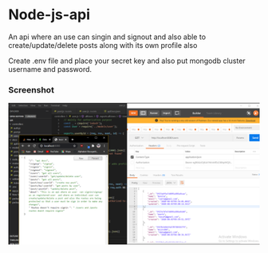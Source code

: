 # Node-js-api
An api where an use can singin and signout and also able to create/update/delete posts along with its own profile also

Create .env file  and place your secret key and also  put mongodb cluster username and password. 

### Screenshot
![](images/img.png)
